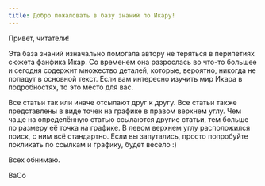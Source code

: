 ```yaml
---
title: Добро пожаловать в базу знаний по Икару!
---
```

Привет, читатели!

Эта база знаний изначально помогала автору не теряться в перипетиях сюжета фанфика Икар. Со временем она разрослась во что-то большее и сегодня содержит множество деталей, которые, вероятно, никогда не попадут в основной текст. Если вам интересно изучить мир Икара в подробностях, то это место для вас.

Все статьи так или иначе отсылают друг к другу. Все статьи также представлены в виде точек на графике в правом верхнем углу. Чем чаще на определённую статью ссылаются другие статьи, тем больше по размеру её точка на графике. В левом верхнем углу расположился поиск, с ним всё стандартно. Если вы запутались, просто попробуйте покликать по ссылкам и графику, будет весело :)

Всех обнимаю.

BaCo
